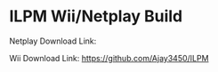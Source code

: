 # ILPM Wii/Netplay Build

Netplay Download Link:

Wii Download Link: https://github.com/Ajay3450/ILPM
